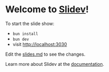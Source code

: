 # Welcome to [Slidev](https://github.com/slidevjs/slidev)!

To start the slide show:

- `bun install`
- `bun dev`
- visit <http://localhost:3030>

Edit the [slides.md](./slides.md) to see the changes.

Learn more about Slidev at the [documentation](https://sli.dev/).
